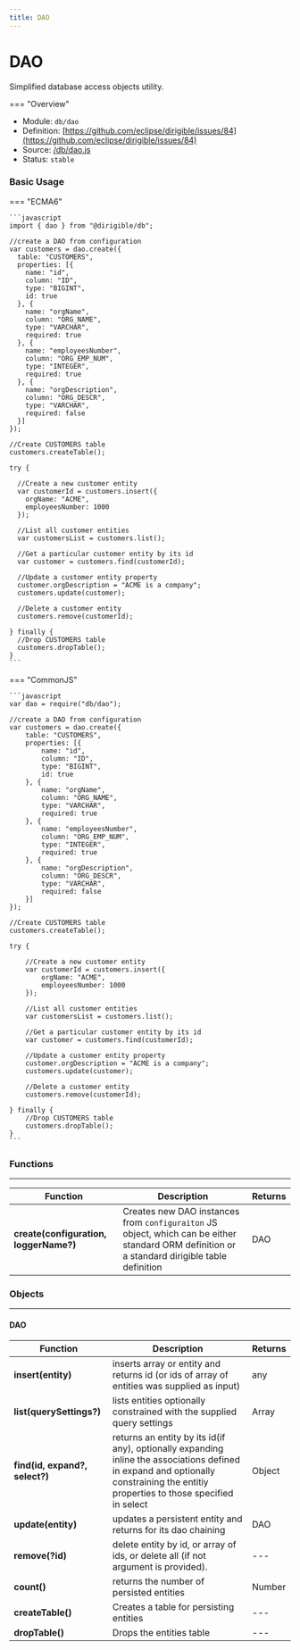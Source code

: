 ```yaml
---
title: DAO
---
```


DAO
===

Simplified database access objects utility.

=== "Overview"
- Module: `db/dao`
- Definition: [https://github.com/eclipse/dirigible/issues/84](https://github.com/eclipse/dirigible/issues/84)
- Source: [/db/dao.js](https://github.com/eclipse/dirigible/blob/master/components/api-database/src/main/resources/META-INF/dirigible/db/dao.js)
- Status: `stable`


### Basic Usage

=== "ECMA6"

    ```javascript
    import { dao } from "@dirigible/db";

    //create a DAO from configuration
    var customers = dao.create({
      table: "CUSTOMERS",
      properties: [{
        name: "id",
        column: "ID",
        type: "BIGINT",
        id: true
      }, {
        name: "orgName",
        column: "ORG_NAME",
        type: "VARCHAR",
        required: true
      }, {
        name: "employeesNumber",
        column: "ORG_EMP_NUM",
        type: "INTEGER",
        required: true
      }, {
        name: "orgDescription",
        column: "ORG_DESCR",
        type: "VARCHAR",
        required: false
      }]
    });

    //Create CUSTOMERS table
    customers.createTable();

    try {

      //Create a new customer entity
      var customerId = customers.insert({
        orgName: "ACME",
        employeesNumber: 1000
      });

      //List all customer entities
      var customersList = customers.list();

      //Get a particular customer entity by its id
      var customer = customers.find(customerId);

      //Update a customer entity property
      customer.orgDescription = "ACME is a company";
      customers.update(customer);

      //Delete a customer entity
      customers.remove(customerId);

    } finally {
      //Drop CUSTOMERS table
      customers.dropTable();
    }
    ```

=== "CommonJS"

    ```javascript
    var dao = require("db/dao");

    //create a DAO from configuration
    var customers = dao.create({
        table: "CUSTOMERS",
        properties: [{
            name: "id",
            column: "ID",
            type: "BIGINT",
            id: true
        }, {
            name: "orgName",
            column: "ORG_NAME",
            type: "VARCHAR",
            required: true
        }, {
            name: "employeesNumber",
            column: "ORG_EMP_NUM",
            type: "INTEGER",
            required: true
        }, {
            name: "orgDescription",
            column: "ORG_DESCR",
            type: "VARCHAR",
            required: false
        }]
    });

    //Create CUSTOMERS table
    customers.createTable();

    try {
      
        //Create a new customer entity
        var customerId = customers.insert({
            orgName: "ACME",
            employeesNumber: 1000
        });
        
        //List all customer entities
        var customersList = customers.list(); 
      
        //Get a particular customer entity by its id
        var customer = customers.find(customerId); 
      
        //Update a customer entity property
        customer.orgDescription = "ACME is a company";
        customers.update(customer);
      
        //Delete a customer entity
        customers.remove(customerId);
      
    } finally {  
        //Drop CUSTOMERS table
        customers.dropTable();
    }
    ```

### Functions

---

Function     | Description | Returns
------------ | ----------- | --------
**create(configuration, loggerName?)** | Creates new DAO instances from `configuraiton` JS object, which can be either standard ORM definition or a standard dirigible table definition |  DAO 


### Objects

---

#### DAO

Function     | Description | Returns
------------ | ----------- | --------
**insert(entity)** | inserts array or entity and returns id (or ids of array of entities was supplied as input)  |  any 
**list(querySettings?)** | lists entities optionally constrained with the supplied query settings |  Array 
**find(id, expand?, select?)** | returns an entity by its id(if any), optionally expanding inline the associations defined in expand and optionally constraining the entitiy properties to those specified in select |  Object
**update(entity)** | updates a persistent entity and returns for its dao chaining  |  DAO
**remove(?id)** | delete entity by id, or array of ids, or delete all (if not argument is provided). |  ---
**count()** | returns the number of persisted entities |  Number
**createTable()** | Creates a table for persisting entities  |  ---
**dropTable()** | Drops the entities table  |  ---
